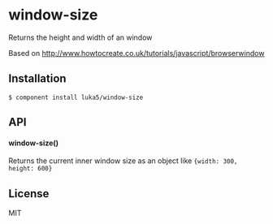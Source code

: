 
# window-size

  Returns the height and width of an window

  Based on http://www.howtocreate.co.uk/tutorials/javascript/browserwindow

## Installation

    $ component install luka5/window-size

## API

#### window-size()

Returns the current inner window size as an object like ``{width: 300, height: 600}``

## License

  MIT
